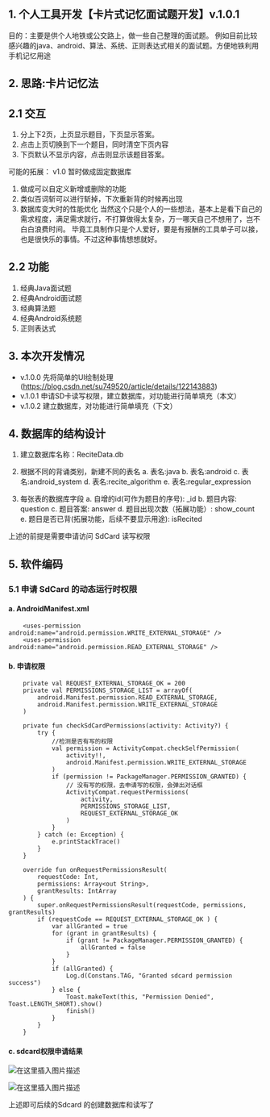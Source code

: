 ## 1. 个人工具开发【卡片式记忆面试题开发】v.1.0.1
目的：主要是供个人地铁或公交路上，做一些自己整理的面试题。
例如目前比较感兴趣的java、android、算法、系统、正则表达式相关的面试题。方便地铁利用手机记忆用途

## 2. 思路:卡片记忆法
## 2.1 交互
1. 分上下2页，上页显示题目，下页显示答案。
2. 点击上页切换到下一个题目，同时清空下页内容
3. 下页默认不显示内容，点击则显示该题目答案。

可能的拓展：
v1.0 暂时做成固定数据库
1. 做成可以自定义新增或删除的功能
2. 类似百词斩可以进行斩掉，下次重新背的时候再出现
3. 数据库变大时的性能优化
当然这个只是个人的一些想法，基本上是看下自己的需求程度，满足需求就行，不打算做得太复杂，万一哪天自己不想用了，岂不白白浪费时间。
毕竟工具制作只是个人爱好，要是有报酬的工具单子可以接，也是很快乐的事情。不过这种事情想想就好。

## 2.2 功能
1. 经典Java面试题
2. 经典Android面试题
3. 经典算法题
4. 经典Android系统题
5. 正则表达式

## 3. 本次开发情况
- v.1.0.0 先将简单的UI绘制处理(https://blog.csdn.net/su749520/article/details/122143883)
- v.1.0.1 申请SD卡读写权限，建立数据库，对功能进行简单填充（本文）
- v.1.0.2 建立数据库，对功能进行简单填充（下文）

## 4. 数据库的结构设计
1. 建立数据库名称：ReciteData.db
2. 根据不同的背诵类别，新建不同的表名
    a. 表名:java
    b. 表名:android 
    c. 表名:android_system
    d. 表名:recite_algorithm
    e. 表名:regular_expression

3. 每张表的数据库字段
    a. 自增的id(可作为题目的序号): _id
    b. 题目内容: question
    c. 题目答案: answer
    d. 题目出现次数（拓展功能）: show_count
    e. 题目是否已背(拓展功能，后续不要显示用途): isRecited

上述的前提是需要申请访问 SdCard 读写权限

## 5. 软件编码
### 5.1 申请 SdCard 的动态运行时权限
#### a. AndroidManifest.xml
```
    <uses-permission android:name="android.permission.WRITE_EXTERNAL_STORAGE" />
    <uses-permission android:name="android.permission.READ_EXTERNAL_STORAGE" />
```
#### b. 申请权限
```
    private val REQUEST_EXTERNAL_STORAGE_OK = 200
    private val PERMISSIONS_STORAGE_LIST = arrayOf(
        android.Manifest.permission.READ_EXTERNAL_STORAGE,
        android.Manifest.permission.WRITE_EXTERNAL_STORAGE
    )

    private fun checkSdCardPermissions(activity: Activity?) {
        try {
            //检测是否有写的权限
            val permission = ActivityCompat.checkSelfPermission(
                activity!!,
                android.Manifest.permission.WRITE_EXTERNAL_STORAGE
            )
            if (permission != PackageManager.PERMISSION_GRANTED) {
                // 没有写的权限，去申请写的权限，会弹出对话框
                ActivityCompat.requestPermissions(
                    activity,
                    PERMISSIONS_STORAGE_LIST,
                    REQUEST_EXTERNAL_STORAGE_OK
                )
            }
        } catch (e: Exception) {
            e.printStackTrace()
        }
    }

    override fun onRequestPermissionsResult(
        requestCode: Int,
        permissions: Array<out String>,
        grantResults: IntArray
    ) {
        super.onRequestPermissionsResult(requestCode, permissions, grantResults)
        if (requestCode == REQUEST_EXTERNAL_STORAGE_OK ) {
            var allGranted = true
            for (grant in grantResults) {
                if (grant != PackageManager.PERMISSION_GRANTED) {
                    allGranted = false
                }
            }
            if (allGranted) {
                Log.d(Constans.TAG, "Granted sdcard permission success")
            } else {
                Toast.makeText(this, "Permission Denied", Toast.LENGTH_SHORT).show()
                finish()
            }
        }
    }
```
#### c. sdcard权限申请结果
![在这里插入图片描述](https://img-blog.csdnimg.cn/89eb5f7065ea4766a5fdcbd9a7fd1fcc.png?x-oss-process=image/watermark,type_d3F5LXplbmhlaQ,shadow_50,text_Q1NETiBA5rOV6L-q,size_19,color_FFFFFF,t_70,g_se,x_16)

![在这里插入图片描述](https://img-blog.csdnimg.cn/2f00ba5d5242470a9b0941dc767cad4d.png?x-oss-process=image/watermark,type_d3F5LXplbmhlaQ,shadow_50,text_Q1NETiBA5rOV6L-q,size_19,color_FFFFFF,t_70,g_se,x_16)

上述即可后续的Sdcard 的创建数据库和读写了